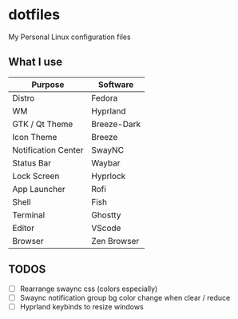 # dotfiles

My Personal Linux configuration files

## What I use

| Purpose             | Software    |
| ------------------- | ----------- |
| Distro              | Fedora      |
| WM                  | Hyprland    |
| GTK / Qt Theme      | Breeze-Dark |
| Icon Theme          | Breeze      |
| Notification Center | SwayNC      |
| Status Bar          | Waybar      |
| Lock Screen         | Hyprlock    |
| App Launcher        | Rofi        |
| Shell               | Fish        |
| Terminal            | Ghostty     |
| Editor              | VScode      |
| Browser             | Zen Browser |

## TODOS

- [ ] Rearrange swaync css (colors especially)
- [ ] Swaync notification group bg color change when clear / reduce
- [ ] Hyprland keybinds to resize windows
